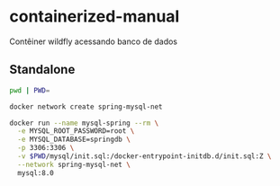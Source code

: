 # containerized-manual
Contêiner wildfly acessando banco de dados  
## Standalone

```bash
pwd | PWD=

docker network create spring-mysql-net

docker run --name mysql-spring --rm \
  -e MYSQL_ROOT_PASSWORD=root \
  -e MYSQL_DATABASE=springdb \
  -p 3306:3306 \
  -v $PWD/mysql/init.sql:/docker-entrypoint-initdb.d/init.sql:Z \
  --network spring-mysql-net \
  mysql:8.0
```
  